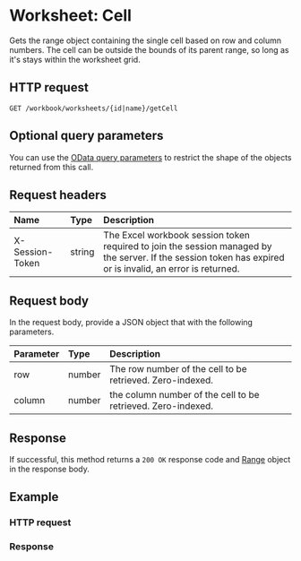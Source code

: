 # Worksheet: Cell

Gets the range object containing the single cell based on row and column numbers. The cell can be outside the bounds of its parent range, so long as it's stays within the worksheet grid.
## HTTP request
```http
GET /workbook/worksheets/{id|name}/getCell
```
## Optional query parameters
You can use the [OData query parameters](odata-optional-query-parameters.md) to restrict the shape of the objects returned from this call.
## Request headers
| Name       | Type | Description|
|:-----------|:------|:----------|
| X-Session-Token   | string  | The Excel workbook session token required to join the session managed by the server. If the session token has expired or is invalid, an error is returned.|

## Request body
In the request body, provide a JSON object that with the following parameters.

| Parameter	   | Type	|Description|
|:---------------|:--------|:-----------|
|row|number|The row number of the cell to be retrieved. Zero-indexed.|
|column|number|the column number of the cell to be retrieved. Zero-indexed.|

## Response
If successful, this method returns a `200 OK` response code and [Range](../resources/range.md) object in the response body.
## Example
### HTTP request
### Response
